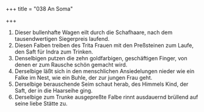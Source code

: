 +++
title = "038 An Soma"

+++


1.	Dieser bullenhafte Wagen eilt durch die Schafhaare, nach dem tausendwertigen Siegerpreis laufend.
2.	Diesen Falben treiben des Trita Frauen mit den Preßsteinen zum Laufe, den Saft für Indra zum Trinken.
3.	Denselbigen putzen die zehn goldfarbigen, geschäftigen Finger, von denen er zum Rausche schön gemacht wird.
4.	Derselbige läßt sich in den menschlichen Ansiedelungen nieder wie ein Falke im Nest, wie ein Buhle, der zur jungen Frau geht.
5.	Derselbige berauschende Seim schaut herab, des Himmels Kind, der Saft, der in die Haarseihe ging.
6.	Derselbige zum Trunke ausgepreßte Falbe rinnt ausdauernd brüllend auf seine liebe Stätte zu.


